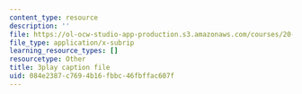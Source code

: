 ```yaml
---
content_type: resource
description: ''
file: https://ol-ocw-studio-app-production.s3.amazonaws.com/courses/20-219-becoming-the-next-bill-nye-writing-and-hosting-the-educational-show-january-iap-2015/084e2387c7694b16fbbc46fbffac607f_rcRAb0-vc60.srt
file_type: application/x-subrip
learning_resource_types: []
resourcetype: Other
title: 3play caption file
uid: 084e2387-c769-4b16-fbbc-46fbffac607f
---
```

